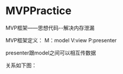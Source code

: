 # MVPPractice
MVP框架——思想代码--解决内存泄漏<br/>

MVP框架定义：
M：model
V:view
P:presenter

presenter跟model之间可以相互传数据

关系如下图：
[](https://)